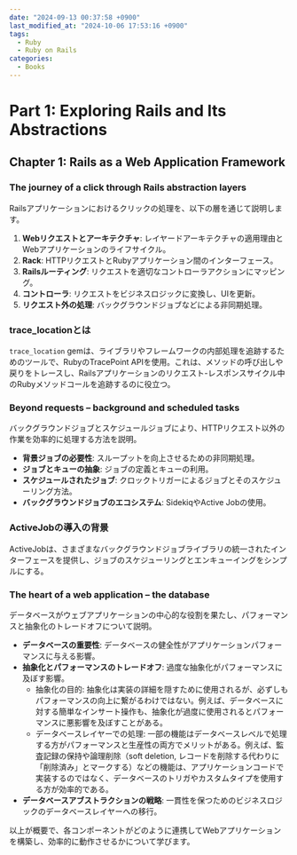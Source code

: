 ```yaml
---
date: "2024-09-13 00:37:58 +0900"
last_modified_at: "2024-10-06 17:53:16 +0900"
tags:
  - Ruby
  - Ruby on Rails
categories:
  - Books
---
```


# Part 1: Exploring Rails and Its Abstractions

## Chapter 1: Rails as a Web Application Framework

### The journey of a click through Rails abstraction layers
Railsアプリケーションにおけるクリックの処理を、以下の層を通じて説明します。
1. **Webリクエストとアーキテクチャ**: レイヤードアーキテクチャの適用理由とWebアプリケーションのライフサイクル。
2. **Rack**: HTTPリクエストとRubyアプリケーション間のインターフェース。
3. **Railsルーティング**: リクエストを適切なコントローラアクションにマッピング。
4. **コントローラ**: リクエストをビジネスロジックに変換し、UIを更新。
5. **リクエスト外の処理**: バックグラウンドジョブなどによる非同期処理。

### trace_locationとは
`trace_location` gemは、ライブラリやフレームワークの内部処理を追跡するためのツールで、RubyのTracePoint APIを使用。これは、メソッドの呼び出しや戻りをトレースし、Railsアプリケーションのリクエスト-レスポンスサイクル中のRubyメソッドコールを追跡するのに役立つ。

### Beyond requests – background and scheduled tasks
バックグラウンドジョブとスケジュールジョブにより、HTTPリクエスト以外の作業を効率的に処理する方法を説明。

- **背景ジョブの必要性**: スループットを向上させるための非同期処理。
- **ジョブとキューの抽象**: ジョブの定義とキューの利用。
- **スケジュールされたジョブ**: クロックトリガーによるジョブとそのスケジューリング方法。
- **バックグラウンドジョブのエコシステム**: SidekiqやActive Jobの使用。

### ActiveJobの導入の背景
ActiveJobは、さまざまなバックグラウンドジョブライブラリの統一されたインターフェースを提供し、ジョブのスケジューリングとエンキューイングをシンプルにする。

### The heart of a web application – the database
データベースがウェブアプリケーションの中心的な役割を果たし、パフォーマンスと抽象化のトレードオフについて説明。

- **データベースの重要性**: データベースの健全性がアプリケーションパフォーマンスに与える影響。
- **抽象化とパフォーマンスのトレードオフ**: 過度な抽象化がパフォーマンスに及ぼす影響。
  - 抽象化の目的: 抽象化は実装の詳細を隠すために使用されるが、必ずしもパフォーマンスの向上に繋がるわけではない。例えば、データベースに対する簡単なインサート操作も、抽象化が過度に使用されるとパフォーマンスに悪影響を及ぼすことがある。
  - データベースレイヤーでの処理: 一部の機能はデータベースレベルで処理する方がパフォーマンスと生産性の両方でメリットがある。例えば、監査記録の保持や論理削除（soft deletion, レコードを削除する代わりに「削除済み」とマークする）などの機能は、アプリケーションコードで実装するのではなく、データベースのトリガやカスタムタイプを使用する方が効率的である。
- **データベースアブストラクションの戦略**: 一貫性を保つためのビジネスロジックのデータベースレイヤーへの移行。

以上が概要で、各コンポーネントがどのように連携してWebアプリケーションを構築し、効率的に動作させるかについて学びます。
